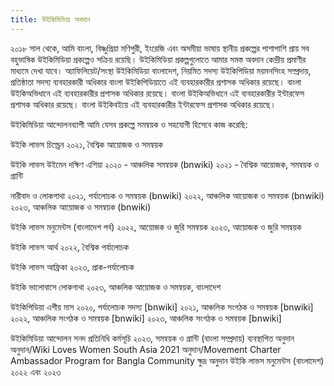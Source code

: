 ```yaml
---
title: উইকিমিডিয়া অবদান
---
```

২০১৮ সাল থেকে, আমি বাংলা, বিষ্ণুপ্রিয়া মণিপুরী, ইংরেজি এবং অসমীয়া ভাষায় স্থানীয় প্রকল্পের পাশাপাশি প্রায় সব বহুভাষিক উইকিমিডিয়া প্রকল্পেও সক্রিয় রয়েছি। উইকিমিডিয়া প্রকল্পগুলোতে আমার সমস্ত অবদান কেন্দ্রীয় প্রমাণীর মাধ্যমে দেখা যাবে।
অ্যাফিলিয়েট/সংস্থা
 উইকিমিডিয়া বাংলাদেশ, নিয়মিত সদস্য
 উইকিপিডিয়া ময়মনসিংহ সম্প্রদায়, প্রতিষ্ঠাতা সদস্য
ব্যবহারকারী অধিকার
	বাংলা উইকিপিডিয়াতে এই ব্যবহারকারীর প্রশাসক অধিকার রয়েছে।
	বাংলা উইকিঅভিধানে এই ব্যবহারকারীর প্রশাসক অধিকার রয়েছে।
	বাংলা উইকিঅভিধানে এই ব্যবহারকারীর ইন্টারফেস প্রশাসক অধিকার রয়েছে।
	বাংলা উইকিবইয়ে এই ব্যবহারকারীর ইন্টারফেস প্রশাসক অধিকার রয়েছে।


উইকিমিডিয়া আন্দোলনব্যাপী আমি যেসব প্রকল্পে সমন্বয়ক ও সহযোগী হিসেবে কাজ করেছি:


উইকি লাভস চিল্ড্রেন
২০২১, বৈশ্বিক আয়োজক ও সমন্বয়ক

উইকি লাভস উইমেন দক্ষিণ এশিয়া
২০২০ - আঞ্চলিক সমন্বয়ক (bnwiki)
২০২১ - বৈশ্বিক আয়োজক, সমন্বয়ক ও গ্রান্টি

নারীবাদ ও লোকগাথা
২০২১, পর্যালোচক ও সমন্বয়ক (bnwiki)
২০২২, আঞ্চলিক আয়োজক ও সমন্বয়ক (bnwiki)
২০২৩, আঞ্চলিক আয়োজক ও সমন্বয়ক (bnwiki)

উইকি লাভস মনুমেন্টস (বাংলাদেশ পর্ব)
২০২২, আয়োজক ও জুরি সমন্বয়ক
২০২৩, আয়োজক ও জুরি সমন্বয়ক

উইকি লাভস আর্থ
২০২২, বৈশ্বিক পর্যালোচক

উইকি লাভস আফ্রিকা
২০২৩, প্রাক-পর্যালোচক

উইকি ভালোবাসে লোকগাথা
২০২৩, আঞ্চলিক আয়োজক ও সমন্বয়ক, বাংলাদেশ

উইকিপিডিয়া এশীয় মাস
২০২০, পর্যালোচক সদস্য [bnwiki]
২০২১, আঞ্চলিক সংগঠক ও সমন্বয়ক [bnwiki]
২০২২, আঞ্চলিক সংগঠক ও সমন্বয়ক [bnwiki]
২০২৩, আঞ্চলিক সংগঠক ও সমন্বয়ক [bnwiki]

উইকিমিডিয়া আন্দোলন সনদ প্রতিনিধি কর্মসূচি
২০২৩, সমন্বয়ক ও গ্রান্টি (বাংলা সম্প্রদায়)
ব্যবস্থাপিত অনুদান
অনুদান/Wiki Loves Women South Asia 2021
অনুদান/Movement Charter Ambassador Program for Bangla Community
ক্ষুদ্র অনুদান
উইকি লাভস মনুমেন্টস (বাংলাদেশ) ২০২২ এবং ২০২৩